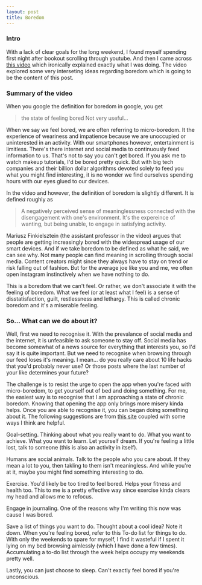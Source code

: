 ```yaml
---
layout: post
title: Boredom
---
```

### Intro

With a lack of clear goals for the long weekend, I found myself spending first night after bookout scrolling through youtube. And then I came across [this video](https://www.youtube.com/watch?v=WEQTrW9NP68&ab_channel=AnswerinProgress) which ironically explained exactly what I was doing. The video explored some very interseting ideas regarding boredom which is going to be the content of this post. 

### Summary of the video

When you google the definition for boredom in google, you get
> the state of feeling bored
Not very useful...

When we say we feel bored, we are often referring to micro-boredom. It the experience of weariness and impatience because we are unoccupied or uninterested in an activity. With our smartphones however, entertainment is limitless. There's there internet and social media to continuously feed information to us. That's not to say you can't get bored. If you ask me to watch makeup tutorials, I'd be bored pretty quick. But with big tech companies and their billion dollar algorithms devoted solely to feed you what you might find interesting, it is no wonder we find ourselves spending hours with our eyes glued to our devices. 

In the video and however, the definition of boredom is slightly different. It is defined roughly as 
> A negatively perceived sense of meaninglessness connected with the disengagement with one's environment. It's the expereince of wanting, but being unable, to engage in satisfying activity. 

Mariusz Finkielsztein (the assistant professor in the video) argues that people are getting increasingly bored with the widespread usage of our smart devices. And if we take boredom to be defined as what he said, we can see why. Not many people can find meaning in scrolling through social media. Content creators might since they always have to stay on trend or risk falling out of fashion. But for the average joe like you and me, we often open instagram instinctively when we have nothing to do. 

This is a boredom that we can't feel. Or rather, we don't associate it with the feeling of boredom. What we feel (or at least what I feel) is a sense of disstatisfaction, guilt, restlessness and lethargy. This is called chronic boredom and it's a miserable feeling. 

### So... What can we do about it?

Well, first we need to recognise it. With the prevalance of social media and the internet, it is unfeasible to ask someone to stay off. Social media has become somewhat of a news source for everything that interests you, so I'd say it is quite important. But we need to recognise when browsing through our feed loses it's meaning. I mean... do you really care about 10 life hacks that you'd probably never use? Or those posts where the last number of your like determines your future? 

The challenge is to resist the urge to open the app when you're faced with micro-boredom, to get yourself out of bed and doing something. For me, the easiest way is to recognise that I am approaching a state of chronic boredom. Knowing that opening the app only brings more misery kinda helps. Once you are able to recognise it, you can began doing something about it. The following suggestions are from [this site](https://effectiviology.com/ennui/#How_to_tell_if_you_have_ennui) coupled with some ways I think are helpful. 

Goal-setting. Thinking about what you really want to do. What you want to achieve. What you want to learn. Let yourself dream. If you're feeling a little lost, talk to someone (this is also an activity in itself). 

Humans are social animals. Talk to the people who you care about. If they mean a lot to you, then takling to them isn't meaningless. And while you're at it, maybe you might find something interesting to do. 

Exercise. You'd likely be too tired to feel bored. Helps your fitness and health too. This to me is a pretty effective way since exercise kinda clears my head and allows me to refocus.

Engage in journaling. One of the reasons why I'm writing this now was cause I was bored. 

Save a list of things you want to do. Thought about a cool idea? Note it down. When you're feeling bored, refer to this To-do list for things to do. With only the weekends to spare for myself, I find it wasteful if I spent it lying on my bed browsing aimlessly (which I have done a few times). Accumulating a to-do list through the week helps occupy my weekends pretty well. 

Lastly, you can just choose to sleep. Can't exactly feel bored if you're unconscious. 